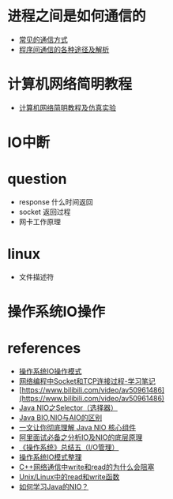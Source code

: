 # 进程之间是如何通信的
- [常见的通信方式](https://www.cnblogs.com/LUO77/p/5816326.html)
- [程序间通信的各种途径及解析](https://www.cnblogs.com/wskaihd/archive/2009/07/22/1528471.html)

# 计算机网络简明教程
- [计算机网络简明教程及仿真实验](https://www.bilibili.com/video/av34135819/?p=5)


# IO中断


# question
- response 什么时间返回
- socket 返回过程
- 网卡工作原理


# linux
- 文件描述符

# 操作系统IO操作

# references
- [操作系统IO操作模式](https://blog.csdn.net/u012474535/article/details/80733118)
- [网络编程中Socket和TCP连接过程-学习笔记](https://blog.csdn.net/la745739773/article/details/91385275)
- [https://www.bilibili.com/video/av50961486](https://www.bilibili.com/video/av50961486)
- [Java NIO之Selector（选择器）](https://www.cnblogs.com/snailclimb/p/9086334.html)
- [Java BIO,NIO与AIO的区别](https://www.cnblogs.com/barrywxx/p/8430790.html)
- [一文让你彻底理解 Java NIO 核心组件](https://blog.csdn.net/javaxuexi123/article/details/81910644)
- [阿里面试必备之分析IO及NIO的底层原理](https://www.bilibili.com/video/av23594034/?spm_id_from=333.788.b_7265636f5f6c697374.4)
- [《操作系统》总结五（I/O管理）](https://blog.csdn.net/bigpudding24/article/details/48901473#t3)
- [操作系统IO模式整理](https://juejin.im/entry/5a72d7f36fb9a01ca8724e36)
- [C++网络通信中write和read的为什么会阻塞](https://blog.csdn.net/bian_qing_quan11/article/details/77853701)
- [Unix/Linux中的read和write函数](https://www.cnblogs.com/xiehongfeng100/p/4619451.html)
- [如何学习Java的NIO？](https://www.zhihu.com/question/29005375/answer/667616386)